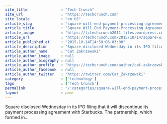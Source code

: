 ```yaml
---
site_title               : "Tech Crunch"
site_url                 : "https://techcrunch.com"
site_locale              : "en_US"
article_slug             : "square-will-end-payment-processing-agreement-with-starbucks"
article_title            : "Square Will End Payment-Processing Agreement With Starbucks"
article_image            : "https://tctechcrunch2011.files.wordpress.com/2015/10/starbucks.jpg?w=764&h=400&crop=1"
article_url              : "https://techcrunch.com/2015/10/14/square-will-end-payment-processing-agreement-with-starbucks/"
article_published_at     : "2015-10-14T14:50:06-03:00"
article_description      : "Square disclosed Wednesday in its IPO filing that it will discontinue its payment processing agreement with Starbucks. The partnership, which formed in..."
article_author_name      : "Cat Zakrzewski"
article_author_image     : null
article_author_biography : null
article_author_profile   : "https://techcrunch.com/author/cat-zakrzewski/"
article_author_facebook  : null
article_author_twitter   : "https://twitter.com/Cat_Zakrzewski"
category                 : ['technology']
tags                     : ['Tech Crunch']
permalink                : "/:categories/square-will-end-payment-processing-agreement-with-starbucks/"
layout                   : post
---
```


Square disclosed Wednesday in its IPO filing that it will discontinue its payment processing agreement with Starbucks. The partnership, which formed in...
